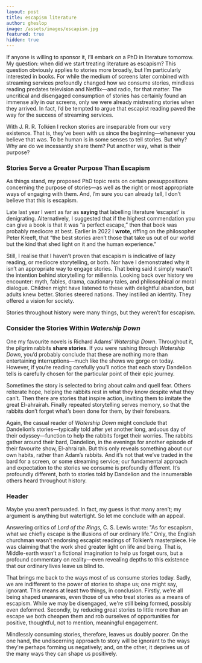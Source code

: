 ```yaml
---
layout: post
title: escapism literature
author: gheslop
image: /assets/images/escapism.jpg
featured: true
hidden: true
---
```

If anyone is willing to sponsor it, I’ll embark on a PhD in literature tomorrow. My question: when did we start treating literature as escapism? This question obviously applies to stories more broadly, but I’m particularly interested in books. For while the medium of screens later combined with streaming services profoundly changed how we consume stories, mindless reading predates television and Netflix—and radio, for that matter. The uncritical and disengaged consumption of stories has certainly found an immense ally in our screens, only we were already mistreating stories when they arrived. In fact, I’d be tempted to argue that escapist reading paved the way for the success of streaming services.

With J. R. R. Tolkien I reckon stories are inseparable from our very existence. That is, they’ve been with us since the beginning—whenever you believe that was. To be human is in some senses to tell stories. But why? Why are do we incessantly share them? Put another way, what is their purpose?

### Stories Serve a Greater Purpose Than Escapism

As things stand, my proposed PhD topic rests on certain presuppositions concerning the purpose of stories—as well as the right or most appropriate ways of engaging with them. And, I’m sure you can already tell, I don’t believe that this is escapism. 

Late last year I went as far as **saying** that labelling literature ‘escapist’ is denigrating. Alternatively, I suggested that if the highest commendation you can give a book is that it was “a perfect escape,” then that book was probably mediocre at best. Earlier in 2022 I **wrote**, riffing on the philosopher Peter Kreeft, that “the best stories aren’t those that take us out of our world but the kind that shed light on it and the human experience.” 

Still, I realise that I haven’t proven that escapism is indicative of lazy reading, or mediocre storytelling, or both. Nor have I demonstrated why it isn’t an appropriate way to engage stories. That being said it simply wasn’t the intention behind storytelling for millennia. Looking back over history we encounter: myth, fables, drama, cautionary tales, and philosophical or moral dialogue. Children might have listened to these with delightful abandon, but adults knew better. Stories steered nations. They instilled an identity. They offered a vision for society.

Stories throughout history were many things, but they weren’t for escapism.

### Consider the Stories Within *Watership Down*

One my favourite novels is Richard Adams’ *Watership Down*. Throughout it, the pilgrim rabbits **share stories**. If you were rushing through *Watership Down*, you’d probably conclude that these are nothing more than entertaining interruptions—much like the shows we gorge on today. However, if you’re reading carefully you’ll notice that each story Dandelion tells is carefully chosen for the particular point of their epic journey.

Sometimes the story is selected to bring about calm and quell fear. Others reiterate hope, helping the rabbits rest in what they know despite what they can’t. Then there are stories that inspire action, inviting them to imitate the great El-ahrairah. Finally repeated storytelling serves memory, so that the rabbits don’t forget what’s been done for them, by their forebears.

Again, the casual reader of *Watership Down* might conclude that Dandelion’s stories—typically told after yet another long, arduous day of their odyssey—function to help the rabbits forget their worries. The rabbits gather around their bard, Dandelion, in the evenings for another episode of their favourite show, El-ahrairah. But this only reveals something about our own habits, rather than Adam’s rabbits. And it’s not that we’ve traded in the bard for a screen, or some streaming service; our fundamental approach and expectation to the stories we consume is profoundly different. It’s profoundly different, both to stories told by Dandelion and the innumerable others heard throughout history.

### Header

Maybe you aren’t persuaded. In fact, my guess is that many aren’t; my argument is anything but watertight. So let me conclude with an appeal.

Answering critics of *Lord of the Rings,* C. S. Lewis wrote: "As for escapism, what we chiefly escape is the illusions of our ordinary life." Only, the English churchman wasn’t endorsing escapist readings of Tolkien’s masterpiece. He was claiming that the work shed greater light on life and being. That is, Middle-earth wasn’t a fictional imagination to help us forget ours, but a profound commentary on reality—even revealing depths to this existence that our ordinary lives leave us blind to.

That brings me back to the ways most of us consume stories today. Sadly, we are indifferent to the power of stories to shape us; one might say, ignorant. This means at least two things, in conclusion. Firstly, we’re all being shaped unawares, even those of us who treat stories as a means of escapism. While we may be disengaged, we're still being formed, possibly even deformed. Secondly, by reducing great stories to little more than an escape we both cheapen them and rob ourselves of opportunities for positive, thoughtful, not to mention, meaningful engagement.

Mindlessly consuming stories, therefore, leaves us doubly poorer. On the one hand, the undiscerning approach to story will be ignorant to the ways they're perhaps forming us negatively; and, on the other, it deprives us of the many ways they can shape us positively.